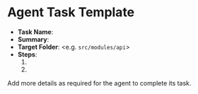 # Agent Task Template

- **Task Name**: <Fill in>
- **Summary**: <Short description>
- **Target Folder**: <e.g. `src/modules/api`>
- **Steps**:
  1. <Step one>
  2. <Step two>

Add more details as required for the agent to complete its task.
